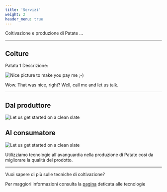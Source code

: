 ```yaml
---
title: 'Servizi'
weight: 2
header_menu: true
---
```

Coltivazione e produzione di Patate ...

---

## Colture

Patata 1 Descrizione:

![Nice picture to make you pay me ;-)](images/selective-focus-photography-of-pasta-with-tomato-and-basil-1279330.jpg)

Wow. That was nice, right? Well, call me and let us talk.

---

## Dal produttore 

![Let us get started on a clean slate](images/board-bunch-cooking-food-349609.jpg)

## Al consumatore

![Let us get started on a clean slate](images/woman-pouring-juice-on-glass-3184192.jpg)

Utilizziamo tecnologie all'avanguardia nella produzione di Patate così da migliorare la qualità del prodotto.

---

Vuoi sapere di più sulle tecniche di coltivazione?

Per maggiori informazioni consulta la [pagina](tecnologie) deticata alle tecnologie
